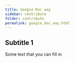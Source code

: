 ```yaml
---
title: Google Doc way
sidebar: contribute
folder: contribute
permalink: google_doc_way.html
---
```



## Subtitle 1

Some text that you can fill in
